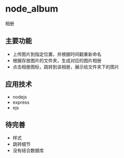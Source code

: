 # node_album
相册
## 主要功能
- 上传图片到指定位置，并根据时间戳重新命名
- 根据存放图片的文件夹，生成对应的图片相册
- 点击相册图标，跳转到该相册，展示给文件夹下的图片

## 应用技术
- nodejs
- express
- ejs

## 待完善
- 样式
- 跳转细节
- 没有结合数据库
